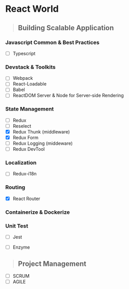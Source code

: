 # React World

> ## Building Scalable Application

### Javascript Common & Best Practices 

- [ ] Typescript

### Devstack & Toolkits

- [ ] Webpack
- [ ] React-Loadable
- [ ] Babel
- [ ] ReactDOM Server & Node for Server-side Rendering

### State Management

- [ ] Redux
- [ ] Reselect
- [x] Redux Thunk (middleware)
- [x] Redux Form
- [ ] Redux Logging (middeware)
- [ ] Redux DevTool

### Localization

- [ ] Redux-i18n

### Routing

- [x] React Router

### Containerize & Dockerize

### Unit Test

- [ ] Jest
- [ ] Enzyme


> ## Project Management

- [ ] SCRUM
- [ ] AGILE
